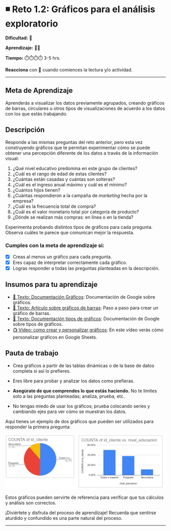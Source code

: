 # ◾ Reto 1.2: Gráficos para el análisis exploratorio

**Dificultad:** 🌻

**Aprendizaje:** 🍯🍯

**Tiempo:** ⏱️️⏱️️️⏱️️️⏱️️ 3-5 hrs.

**Reacciona** con 👀 cuando comiences la lectura y/o actividad.

---

## Meta de Aprendizaje

Aprenderás a visualizar los datos previamente agrupados, creando gráficos de barras, circulares u otros tipos de visualizaciones de acuerdo a los datos con los que estás trabajando.

## Descripción

Responde a las mismas preguntas del reto anterior, pero esta vez construyendo gráficos que te permitan experimentar cómo se puede obtener una percepción diferente de los datos a través de la información visual:

1. ¿Qué nivel educativo predomina en este grupo de clientes?
2. ¿Cuál es el rango de edad de estas clientes?
3. ¿Cuántas están casadas y cuántas son solteras?
4. ¿Cuál es el ingreso anual máximo y cuál es el mínimo?
5. ¿Cuántos hijos tienen?
6. ¿Cuántas respondieron a la campaña de *marketing* hecha por la empresa?
7. ¿Cuál es la frecuencia total de compra?
8. ¿Cuál es el valor monetario total por categoría de producto?
9. ¿Dónde se realizan más compras: en línea o en la tienda?

Experimenta probando distintos tipos de gráficos para cada pregunta. Observa cuáles te parece que comunican mejor la respuesta.

### Cumples con la meta de aprendizaje si:

- [x] Creas al menos un gráfico para cada pregunta.
- [x] Eres capaz de interpretar correctamente cada gráfico.
- [x] Logras responder a todas las preguntas planteadas en la descripción.

## Insumos para tu aprendizaje

- [📄 Texto: Documentación Gráficos](https://support.google.com/docs/answer/63824?hl=es&co=GENIE.Platform%3DDesktop): Documentación de Google sobre gráficos.
- [📄 Texto: Artículo sobre gráficos de barras](https://tipshojasdecalculo.com/grafico-de-barras-en-google-sheets/): Paso a paso para crear un gráfico de barras.
- [📄 Texto: Documentación tipos de gráficos](https://support.google.com/docs/answer/190718?hl=es-419): Documentación de Google sobre tipos de gráficos.
- [📺 Video: como crear y personalizar gráficos](https://www.youtube.com/watch?v=Ws2cTgMTPQE&t=17s): En este vídeo verás cómo personalizar gráficos en Google Sheets.

## Pauta de trabajo

- Crea gráficos a partir de las tablas dinámicas o de la base de datos completa si así lo prefieres.

- Eres libre para probar y analizar los datos como prefieras.

- **Asegúrate de que comprendes lo que estás haciendo.** No te limites solo a las preguntas planteadas; analiza, prueba, etc.

- No tengas miedo de usar los gráficos; prueba colocando series y cambiando ejes para ver cómo se muestran los datos.

Aquí tienes un ejemplo de dos gráficos que pueden ser utilizados para responder la primera pregunta:

![image](https://raw.githubusercontent.com/Laboratoria/digitaljumpstart-curriculum/main/DAT/00_assets/350081003-52e29a00-8377-481a-9bfd-0a841e332a06.png)

Estos gráficos pueden servirte de referencia para verificar que tus cálculos y análisis son correctos.

¡Diviértete y disfruta del proceso de aprendizaje! Recuerda que sentirse aturdido y confundido es una parte natural del proceso.

---

